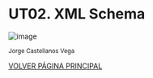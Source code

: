 # UT02. XML Schema

![image](https://github.com/profeMelola/LM-04-2023-24/assets/91023374/ff73621c-8abc-424b-97a5-d326c0cc8a4d)

<sub>Jorge Castellanos Vega</sub>

[VOLVER PÁGINA PRINCIPAL](https://github.com/profeMelola/LM-00-2023-24)
